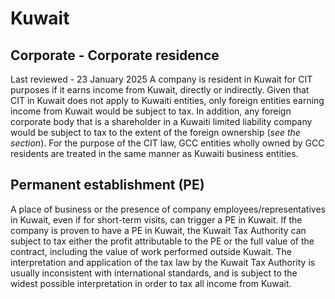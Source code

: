 # Kuwait
## Corporate - Corporate residence
Last reviewed - 23 January 2025
A company is resident in Kuwait for CIT purposes if it earns income from Kuwait, directly or indirectly. Given that CIT in Kuwait does not apply to Kuwaiti entities, only foreign entities earning income from Kuwait would be subject to tax. In addition, any foreign corporate body that is a shareholder in a Kuwaiti limited liability company would be subject to tax to the extent of the foreign ownership (_see the section_). For the purpose of the CIT law, GCC entities wholly owned by GCC residents are treated in the same manner as Kuwaiti business entities.
## Permanent establishment (PE)
A place of business or the presence of company employees/representatives in Kuwait, even if for short-term visits, can trigger a PE in Kuwait. If the company is proven to have a PE in Kuwait, the Kuwait Tax Authority can subject to tax either the profit attributable to the PE or the full value of the contract, including the value of work performed outside Kuwait. The interpretation and application of the tax law by the Kuwait Tax Authority is usually inconsistent with international standards, and is subject to the widest possible interpretation in order to tax all income from Kuwait.
